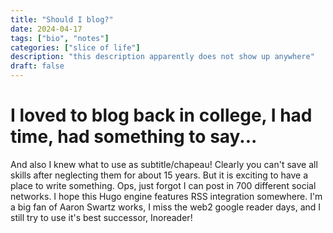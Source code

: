 ```yaml
---
title: "Should I blog?"
date: 2024-04-17
tags: ["bio", "notes"]
categories: ["slice of life"]
description: "this description apparently does not show up anywhere"
draft: false
---
```


# I loved to blog back in college, I had time, had something to say...

And also I knew what to use as subtitle/chapeau! Clearly you can't save all skills after neglecting them for about 15 years. But it is exciting to have a place to write something. Ops, just forgot I can post in 700 different social networks. I hope this Hugo engine features RSS integration somewhere. I'm a big fan of Aaron Swartz works, I miss the web2 google reader days, and I still try to use it's best successor, Inoreader!